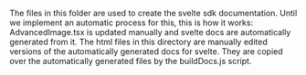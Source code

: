 The files in this folder are used to create the svelte sdk documentation.
Until we implement an automatic process for this, this is how it works:
AdvancedImage.tsx is updated manually and svelte docs are automatically generated from it.
The html files in this directory are manually edited versions of the automatically generated docs for svelte.
They are copied over the automatically generated files by the buildDocs.js script.